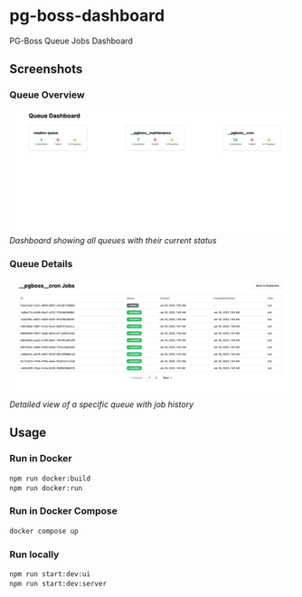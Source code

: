# pg-boss-dashboard

PG-Boss Queue Jobs Dashboard


## Screenshots

### Queue Overview
![Queue Overview](docs/images/queue-overview.jpeg)
*Dashboard showing all queues with their current status*

### Queue Details
![Queue Details](docs/images/queue-details.jpeg)
*Detailed view of a specific queue with job history*

## Usage

### Run in Docker

```bash
npm run docker:build
npm run docker:run
```

### Run in Docker Compose

```bash
docker compose up
```

### Run locally

```bash
npm run start:dev:ui
npm run start:dev:server
```

